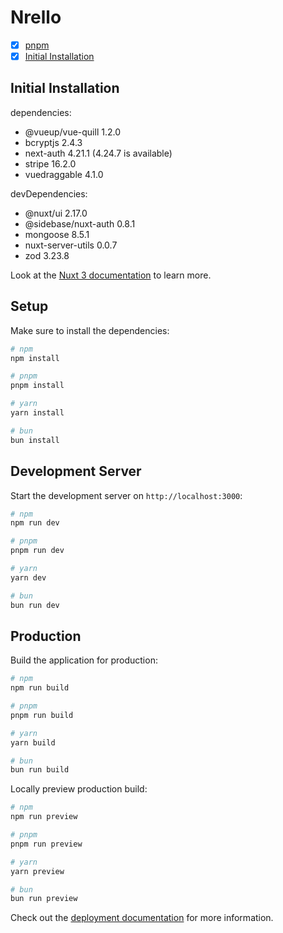 # Nrello

- [x] [pnpm](#setup)
- [x] [Initial Installation](#initial-installation)

## Initial Installation

dependencies:

- @vueup/vue-quill 1.2.0
- bcryptjs 2.4.3
- next-auth 4.21.1 (4.24.7 is available)
- stripe 16.2.0
- vuedraggable 4.1.0

devDependencies:

- @nuxt/ui 2.17.0
- @sidebase/nuxt-auth 0.8.1
- mongoose 8.5.1
- nuxt-server-utils 0.0.7
- zod 3.23.8

Look at the [Nuxt 3 documentation](https://nuxt.com/docs/getting-started/introduction) to learn more.

## Setup

Make sure to install the dependencies:

```bash
# npm
npm install

# pnpm
pnpm install

# yarn
yarn install

# bun
bun install
```

## Development Server

Start the development server on `http://localhost:3000`:

```bash
# npm
npm run dev

# pnpm
pnpm run dev

# yarn
yarn dev

# bun
bun run dev
```

## Production

Build the application for production:

```bash
# npm
npm run build

# pnpm
pnpm run build

# yarn
yarn build

# bun
bun run build
```

Locally preview production build:

```bash
# npm
npm run preview

# pnpm
pnpm run preview

# yarn
yarn preview

# bun
bun run preview
```

Check out the [deployment documentation](https://nuxt.com/docs/getting-started/deployment) for more information.
